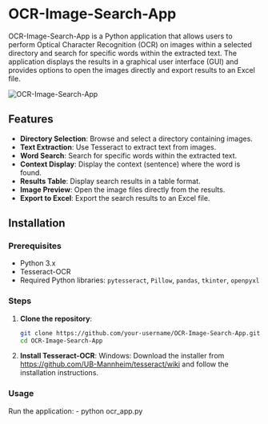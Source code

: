 # OCR-Image-Search-App

OCR-Image-Search-App is a Python application that allows users to perform Optical Character Recognition (OCR) on images within a selected directory and search for specific words within the extracted text. The application displays the results in a graphical user interface (GUI) and provides options to open the images directly and export results to an Excel file.

![OCR-Image-Search-App](image_url)

## Features

- **Directory Selection**: Browse and select a directory containing images.
- **Text Extraction**: Use Tesseract to extract text from images.
- **Word Search**: Search for specific words within the extracted text.
- **Context Display**: Display the context (sentence) where the word is found.
- **Results Table**: Display search results in a table format.
- **Image Preview**: Open the image files directly from the results.
- **Export to Excel**: Export the search results to an Excel file.

## Installation

### Prerequisites

- Python 3.x
- Tesseract-OCR
- Required Python libraries: `pytesseract`, `Pillow`, `pandas`, `tkinter`, `openpyxl`

### Steps

1. **Clone the repository**:
   ```bash
   git clone https://github.com/your-username/OCR-Image-Search-App.git
   cd OCR-Image-Search-App

2. **Install Tesseract-OCR**:
    Windows: Download the installer from https://github.com/UB-Mannheim/tesseract/wiki and follow the installation instructions.

### Usage 
Run the application:
    - python ocr_app.py


